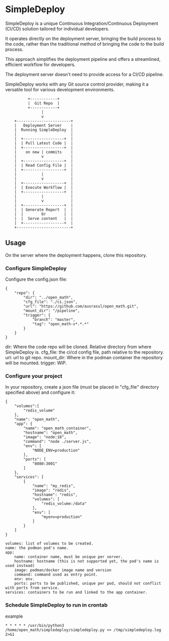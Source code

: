 # SimpleDeploy
SimpleDeploy is a unique Continuous Integration/Continuous Deployment (CI/CD) solution tailored for individual developers.

It operates directly on the deployment server, bringing the build process to the code,
rather than the traditional method of bringing the code to the build process.

This approach simplifies the deployment pipeline and offers a streamlined, efficient workflow for developers.

The deployment server doesn't need to provide access for a CI/CD pipeline.

SimpleDeploy works with any Git source control provider, making it a versatile tool for various development environments.

              +------------+
              |  Git Repo  |
              +------------+
                    |
                    v
        +------------------------+
        |   Deployment Server    |
        |  Running SimpleDeploy  |
        |                        |
        |  +------------------+  |
        |  | Pull Latest Code |  |
        |  +------------------+  |
        |    on new | commits    |
        |           v            |
        |  +------------------+  |
        |  | Read Config File |  |
        |  +------------------+  |
        |           |            |
        |           v            |
        |  +------------------+  |
        |  | Execute Workflow |  |
        |  +------------------+  |
        |           |            |
        |           v            |
        |  +------------------+  |
        |  | Generate Report  |  |
        |  |        Or        |  |
        |  |  Serve content   |  |
        |  +------------------+  |
        +------------------------+


## Usage

  On the server where the deployment happens, clone this repository.

### Configure SimpleDeploy
  Configure the config.json file:

    {
        "repo": {
            "dir": "../open_math",
            "cfg_file": "./ci.json",
            "url": "https://github.com/ausrasul/open_math.git",
            "mount_dir": "/pipeline",
            "trigger": {
                "branch": "master",
                "tag": "open_math-v*.*.*"
            }
        }
    }

  dir: Where the code repo will be cloned.
       Relative directory from where SimpleDeploy is.
  cfg_file: the ci/cd config file, path relative to the repository.
  url: url to git repo.
  mount_dir: Where in the podman container the repository will be mounted.
  trigger: WIP.

### Configure your project
  In your repository, create a json file (must be placed in "cfg_file" directory specified above) and configure it:

    {
        "volumes":[
            "redis_volume"
        ],
        "name": "open_math",
        "app": {
            "name": "open_math_container",
            "hostname": "open_math",
            "image": "node:18",
            "command": "node ./server.js",
            "env": [
                "NODE_ENV=production"
            ],
            "ports": [
                "8080:3001"
            ]
        },
        "services": [
            {
                "name": "my_redis",
                "image": "redis",
                "hostname": "redis",
                "volumes": [
                    "redis_volume:/data"
                ],
                "env": [
                    "myenv=production"
                ]
            }
        ]
    }

    volumes: list of volumes to be created.
    name: the podman pod's name.
    app:
        name: container name, must be unique per server.
        hostname: hostname (this is not supported yet, the pod's name is used instead)
        image: podman/docker image name and version
        command: command used as entry point.
        env: env.
        ports: ports to be published, unique per pod, should not conflict with ports from service.
    services: containers to be run and linked to the app container.

### Schedule SimpleDeploy to run in crontab
  example

    * * * * * /usr/bin/python3 /home/open_math/simpledeploy/simpledeploy.py >> /tmp/simpledeploy.log 2>&1
